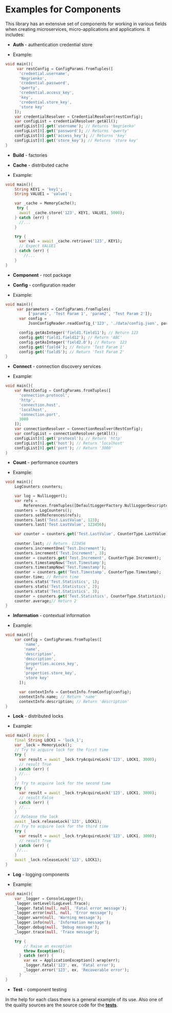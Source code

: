 # Examples for Components

This library has an extensive set of components for working in various fields when creating
microservices, micro-applications and applications. It includes:


- **Auth** - authentication credential store
* Example:

```dart
void main(){
     var restConfig = ConfigParams.fromTuples([
      'credential.username',
      'Negrienko',
      'credential.password',
      'qwerty',
      'credential.access_key',
      'key',
      'credential.store_key',
      'store key'
    ]);
    var credentialResolver = CredentialResolver(restConfig);
    var configList = credentialResolver.getAll();
    configList[0].get('username'); // Returns 'Negrienko'
    configList[0].get('password'); // Returns 'qwerty'
    configList[0].get('access_key'); // Returns 'key'
    configList[0].get('store_key'); // Returns 'store key'
}
```

- **Build** - factories

- **Cache** - distributed cache
* Example:

```dart
void main(){
    String KEY1 = 'key1';
    String VALUE1 = 'value1';

    var _cache = MemoryCache();
     try {
      await _cache.store('123', KEY1, VALUE1, 5000);
    } catch (err) {
      //...
    }

    try {
      var val = await _cache.retrieve('123', KEY1);
      // Expect VALUE1
    } catch (err) {
        //...
    }
}
```

- **Component** - root package

- **Config** - configuration reader
* Example:

```dart
void main(){
     var parameters = ConfigParams.fromTuples(
          ['param1', 'Test Param 1', 'param2', 'Test Param 2']);
      var config =
          JsonConfigReader.readConfig_('123', './data/config.json', parameters);

      config.getAsInteger('field1.field11'); // Return 123
      config.get('field1.field12'); // Return 'ABC'
      config.getAsInteger('field2.0'); // Return  123
      config.get('field4'); // Return 'Test Param 1'
      config.get('field5'); // Return 'Test Param 2'
}
```

- **Connect** - connection discovery services
* Example:

```dart
void main(){
    var RestConfig = ConfigParams.fromTuples([
      'connection.protocol',
      'http',
      'connection.host',
      'localhost',
      'connection.port',
      3000
    ]);
    var connectionResolver = ConnectionResolver(RestConfig);
    var configList = connectionResolver.getAll();
    configList[0].get('protocol'); // Return 'http'
    configList[0].get('host'); // Return 'localhost'
    configList[0].get('port'); // Return '3000'
}
```

- **Count** - performance counters
* Example:

```dart
void main(){
    LogCounters counters;

    var log = NullLogger();
    var refs =
        References.fromTuples([DefaultLoggerFactory.NullLoggerDescriptor, log]);
    counters = LogCounters();
    counters.setReferences(refs);
    counters.last('Test.LastValue', 123);
    counters.last('Test.LastValue', 123456);

    var counter = counters.get('Test.LastValue', CounterType.LastValue);
    
    counter.last; // Return  123456
    counters.incrementOne('Test.Increment');
    counters.increment('Test.Increment', 3);
    counter = counters.get('Test.Increment', CounterType.Increment);
    counters.timestampNow('Test.Timestamp');
    counters.timestampNow('Test.Timestamp');
    counter = counters.get('Test.Timestamp', CounterType.Timestamp);
    counter.time; // Return time
    counters.stats('Test.Statistics', 1);
    counters.stats('Test.Statistics', 2);
    counters.stats('Test.Statistics', 3);
    counter = counters.get('Test.Statistics', CounterType.Statistics);
    counter.average;// Return 2
}
```

- **Information** - contextual information
* Example:

```dart
void main(){
    var config = ConfigParams.fromTuples([
        'name',
        'name',
        'description',
        'description',
        'properties.access_key',
        'key',
        'properties.store_key',
        'store key'
      ]);

      var contextInfo = ContextInfo.fromConfig(config);
      contextInfo.name; // Return 'name'
      contextInfo.description; // Return 'description'
}
```

- **Lock** - distributed locks
* Example:

```dart
void main() async {
    final String LOCK1 = 'lock_1';
    var _lock = MemoryLock();
    // Try to acquire lock for the first time
    try {
      var result = await _lock.tryAcquireLock('123', LOCK1, 3000);
      // result True
    } catch (err) {
      //...
    }
    // Try to acquire lock for the second time
    try {
      var result = await _lock.tryAcquireLock('123', LOCK1, 3000);
      // result False
    } catch (err) {
      //...
    }
    // Release the lock
    await _lock.releaseLock('123', LOCK1);
    // Try to acquire lock for the third time
    try {
      var result = await _lock.tryAcquireLock('123', LOCK1, 3000);
      // result True
    } catch (err) {
     //...
    }
    await _lock.releaseLock('123', LOCK1);
}
```

- **Log** - logging components
* Example:

```dart
void main(){
    var _logger = ConsoleLogger();
    _logger.setLevel(LogLevel.Trace);
    _logger.fatal(null, null, 'Fatal error message');
    _logger.error(null, null, 'Error message');
    _logger.warn(null, 'Warning message');
    _logger.info(null, 'Information message');
    _logger.debug(null, 'Debug message');
    _logger.trace(null, 'Trace message');

    try {
        // Raise an exception
        throw Exception();
      } catch (err) {
        var ex = ApplicationException().wrap(err);
        _logger.fatal('123', ex, 'Fatal error');
        _logger.error('123', ex, 'Recoverable error');
      }
}
```

- **Test** - component testing

In the help for each class there is a general example of its use. Also one of the quality sources
are the source code for the [**tests**](https://github.com/pip-services3-dart/pip-services3-components-dart/tree/master/test).

